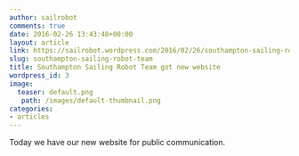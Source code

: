 ```yaml
---
author: sailrobot
comments: true
date: 2016-02-26 13:43:48+00:00
layout: article
link: https://sailrobot.wordpress.com/2016/02/26/southampton-sailing-robot-team/
slug: southampton-sailing-robot-team
title: Southampton Sailing Robot Team got new website
wordpress_id: 3
image:
  teaser: default.png
   path: /images/default-thumbnail.png
categories:
- articles
---
```


Today we have our new website for public communication.

